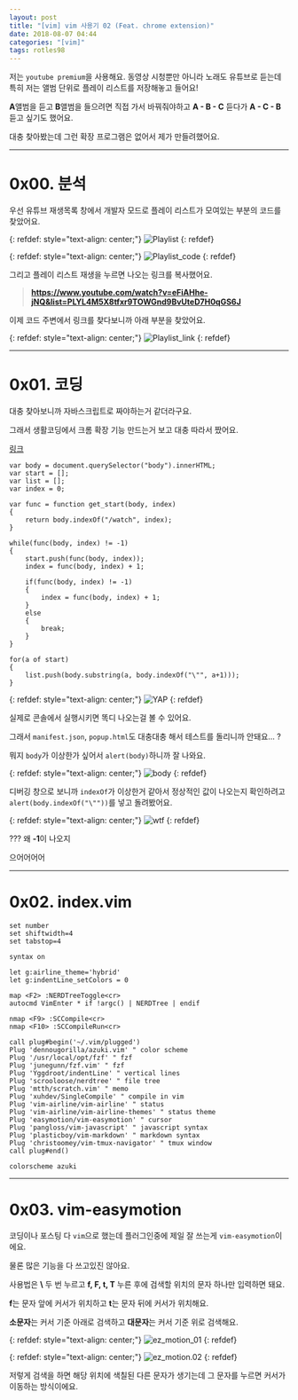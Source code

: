 ```yaml
---
layout: post
title: "[vim] vim 사용기 02 (Feat. chrome extension)"
date: 2018-08-07 04:44
categories: "[vim]"
tags: rotles98
---
```


저는 `youtube premium`을 사용해요. 동영상 시청뿐만 아니라 노래도 유튜브로 듣는데 특히 저는 앨범 단위로 플레이 리스트를 저장해놓고 들어요!

**A**앨범을 듣고 **B**앨범을 들으려면 직접 가서 바꿔줘야하고 **A - B - C** 듣다가 **A - C - B** 듣고 싶기도 했어요.

대충 찾아봤는데 그런 확장 프로그램은 없어서 제가 만들려했어요.

- - -
# 0x00. 분석

우선 유튜브 재생목록 창에서 개발자 모드로 플레이 리스트가 모여있는 부분의 코드를 찾았어요.

{: refdef: style="text-align: center;"}
![Playlist](/img/vim/02/01.png)
{: refdef}

{: refdef: style="text-align: center;"}
![Playlist_code](/img/vim/02/02.png)
{: refdef}

그리고 플레이 리스트 재생을 누르면 나오는 링크를 복사했어요.

> **https://www.youtube.com/watch?v=eFiAHhe-jNQ&list=PLYL4M5X8tfxr9TOWGnd9BvUteD7H0qGS6J**

이제 코드 주변에서 링크를 찾다보니까 아래 부분을 찾았어요.

{: refdef: style="text-align: center;"}
![Playlist_link](/img/vim/02/03.png)
{: refdef}

- - -
# 0x01. 코딩

대충 찾아보니까 자바스크립트로 짜야하는거 같더라구요.

그래서 생활코딩에서 크롬 확장 기능 만드는거 보고 대충 따라서 짰어요.

[링크](https://opentutorials.org/course/2897/14051)

```
var body = document.querySelector("body").innerHTML;
var start = [];
var list = [];
var index = 0;

var func = function get_start(body, index)
{
	return body.indexOf("/watch", index);
}

while(func(body, index) != -1)
{
	start.push(func(body, index));
	index = func(body, index) + 1;

	if(func(body, index) != -1)
	{
		index = func(body, index) + 1;
	}
	else
	{
		break;
	}
}

for(a of start)
{
	list.push(body.substring(a, body.indexOf("\"", a+1)));
}
```

{: refdef: style="text-align: center;"}
![YAP](/img/vim/02/04.png)
{: refdef}

실제로 콘솔에서 실행시키면 똑디 나오는걸 볼 수 있어요.

그래서 `manifest.json`, `popup.html`도 대충대충 해서 테스트를 돌리니까 안돼요... ?

뭐지 `body`가 이상한가 싶어서 `alert(body)`하니까 잘 나와요.

{: refdef: style="text-align: center;"}
![body](/img/vim/02/05.png)
{: refdef}

디버깅 창으로 보니까 `indexOf`가 이상한거 같아서 정상적인 값이 나오는지 확인하려고 `alert(body.indexOf("\""))`를 넣고 돌려봤어요.

{: refdef: style="text-align: center;"}
![wtf](/img/vim/02/06.png)
{: refdef}

??? 왜 **-1**이 나오지

으어어어어

- - -
# 0x02. index.vim

```
set number
set shiftwidth=4
set tabstop=4

syntax on

let g:airline_theme='hybrid'
let g:indentLine_setColors = 0

map <F2> :NERDTreeToggle<cr>
autocmd VimEnter * if !argc() | NERDTree | endif

nmap <F9> :SCCompile<cr>
nmap <F10> :SCCompileRun<cr>

call plug#begin('~/.vim/plugged')
Plug 'dennougorilla/azuki.vim' " color scheme
Plug '/usr/local/opt/fzf' " fzf
Plug 'junegunn/fzf.vim' " fzf
Plug 'Yggdroot/indentLine' " vertical lines
Plug 'scrooloose/nerdtree' " file tree
Plug 'mtth/scratch.vim' " memo
Plug 'xuhdev/SingleCompile' " compile in vim
Plug 'vim-airline/vim-airline' " status
Plug 'vim-airline/vim-airline-themes' " status theme
Plug 'easymotion/vim-easymotion' " cursor
Plug 'pangloss/vim-javascript' " javascript syntax
Plug 'plasticboy/vim-markdown' " markdown syntax
Plug 'christoomey/vim-tmux-navigator' " tmux window
call plug#end()

colorscheme azuki
```

- - -
# 0x03. vim-easymotion

코딩이나 포스팅 다 `vim`으로 했는데 플러그인중에 제일 잘 쓰는게 `vim-easymotion`이에요.

물론 많은 기능을 다 쓰고있진 않아요.

사용법은 **\\** 두 번 누르고 **f, F, t, T** 누른 후에 검색할 위치의 문자 하나만 입력하면 돼요.

**f**는 문자 앞에 커서가 위치하고 **t**는 문자 뒤에 커서가 위치해요.

**소문자**는 커서 기준 아래로 검색하고 **대문자**는 커서 기준 위로 검색해요.

{: refdef: style="text-align: center;"}
![ez_motion_01](/img/vim/02/07.png)
{: refdef}

{: refdef: style="text-align: center;"}
![ez_motion.02](/img/vim/02/08.png)
{: refdef}

저렇게 검색을 하면 해당 위치에 색칠된 다른 문자가 생기는데 그 문자를 누르면 커서가 이동하는 방식이에요.

